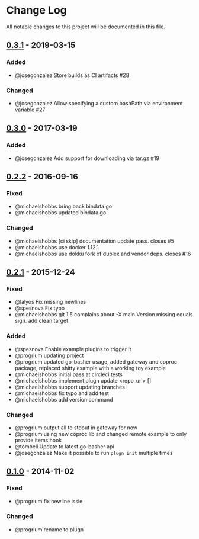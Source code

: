 # Change Log
All notable changes to this project will be documented in this file.

## [0.3.1] - 2019-03-15
### Added
- @josegonzalez Store builds as CI artifacts #28

### Changed
- @josegonzalez Allow specifying a custom bashPath via environment variable #27

## [0.3.0] - 2017-03-19
### Added
- @josegonzalez Add support for downloading via tar.gz #19

## [0.2.2] - 2016-09-16
### Fixed
- @michaelshobbs bring back bindata.go
- @michaelshobbs updated bindata.go

### Changed
- @michaelshobbs [ci skip] documentation update pass. closes #5
- @michaelshobbs use docker 1.12.1
- @michaelshobbs use dokku fork of duplex and vendor deps. closes #16

## [0.2.1] - 2015-12-24
### Fixed
- @lalyos Fix missing newlines
- @spesnova Fix typo
- @michaelshobbs git 1.5 complains about -X main.Version missing equals sign. add clean target

### Added
- @spesnova Enable example plugins to trigger it
- @progrium updating project
- @progrium updated go-basher usage, added gateway and coproc package, replaced shitty example with a working toy example
- @michaelshobbs initial pass at circleci tests
- @michaelshobbs implement plugn update <repo_url> [<committish>]
- @michaelshobbs support updating branches
- @michaelshobbs fix typo and add test
- @michaelshobbs add version command

### Changed
- @progrium output all to stdout in gateway for now
- @progrium using new coproc lib and changed remote example to only provide items hook
- @tombell Update to latest go-basher api
- @josegonzalez Make it possible to run `plugn init` multiple times

## [0.1.0] - 2014-11-02
### Fixed
- @progrium fix newline issie

### Changed
- @progrium rename to plugn

[unreleased]: https://github.com/dokku/plugn/compare/v0.3.1...HEAD
[0.3.1]: https://github.com/dokku/plugn/compare/v0.3.0...v0.3.1
[0.3.0]: https://github.com/dokku/plugn/compare/v0.2.2...v0.3.0
[0.2.2]: https://github.com/dokku/plugn/compare/v0.2.1...v0.2.2
[0.2.1]: https://github.com/dokku/plugn/compare/v0.1.0...v0.2.1
[0.1.0]: https://github.com/dokku/plugn/compare/ae7f4c92579ec64d7cf3d3bd76cb6207dd8d3ed9...v0.1.0
